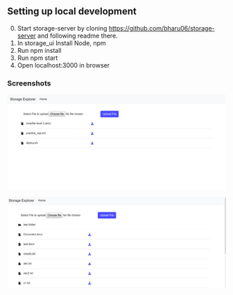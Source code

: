 ## Setting up local development


0. Start storage-server by cloning https://github.com/bharu06/storage-server
and following readme there.
1. In storage_ui Install Node, npm
2. Run npm install
3. Run npm start
4. Open localhost:3000 in browser

### Screenshots

![Alt text](/images/storage.png?raw=true "s1")

![Alt text](/images/storage1.png?raw=true "s1")
